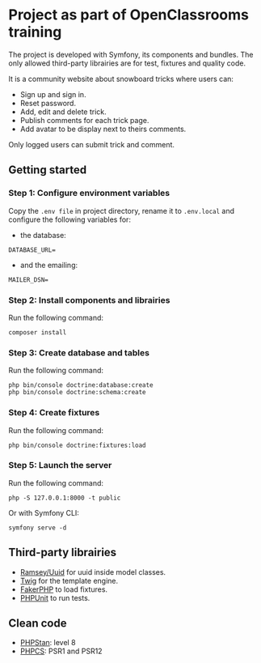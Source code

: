 # Project as part of OpenClassrooms training

The project is developed with Symfony, its components and bundles. The only allowed third-party librairies are for test, fixtures and quality code.

It is a community website about snowboard tricks where users can:

- Sign up and sign in.
- Reset password.
- Add, edit and delete trick.
- Publish comments for each trick page.
- Add avatar to be display next to theirs comments.

Only logged users can submit trick and comment.

## Getting started
### Step 1: Configure environment variables
Copy the `.env file` in project directory, rename it to `.env.local` and configure the following variables for:
- the database:
```
DATABASE_URL=
```

- and the emailing:
```
MAILER_DSN=
```

### Step 2: Install components and librairies
Run the following command:
```
composer install
```

### Step 3: Create database and tables
Run the following command:
```
php bin/console doctrine:database:create
php bin/console doctrine:schema:create
```

### Step 4: Create fixtures
Run the following command:
```
php bin/console doctrine:fixtures:load
```

### Step 5: Launch the server
Run the following command:
```
php -S 127.0.0.1:8000 -t public
```

Or with Symfony CLI:
```
symfony serve -d
```

## Third-party librairies
- [Ramsey/Uuid](https://github.com/ramsey/uuid) for uuid inside model classes. 
- [Twig](https://github.com/twigphp/Twig) for the template engine.
- [FakerPHP](https://github.com/fakerphp/faker) to load fixtures.
- [PHPUnit](https://github.com/sebastianbergmann/phpunit) to run tests.

## Clean code
- [PHPStan](https://github.com/phpstan/phpstan): level 8
- [PHPCS](https://github.com/squizlabs/PHP_CodeSniffer): PSR1 and PSR12
